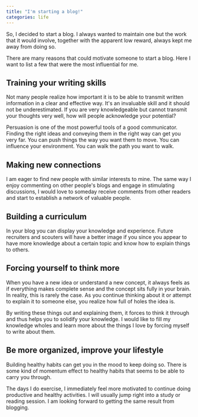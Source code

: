 ```yaml
---
title: "I'm starting a blog!"
categories: life
---
```


So, I decided to start a blog. I always wanted to maintain one but the work that it would involve, together with the apparent low reward, always kept me away from doing so.

There are many reasons that could motivate someone to start a blog. Here I want to list a few that were the most influential for me.

## Training your writing skills

Not many people realize how important it is to be able to transmit written information in a clear and effective way. It's an invaluable skill and it should not be underestimated. If you are very knowledgeable but cannot transmit your thoughts very well, how will people acknowledge your potential?

Persuasion is one of the most powerful tools of a good communicator. Finding the right ideas and conveying them in the right way can get you very far. You can push things the way you want them to move. You can influence your environment. You can walk the path you want to walk.

## Making new connections

I am eager to find new people with similar interests to mine. The same way I enjoy commenting on other people's blogs and engage in stimulating discussions, I would love to someday receive comments from other readers and start to establish a network of valuable people.

## Building a curriculum

In your blog you can display your knowledge and experience. Future recruiters and scouters will have a better image if you since you appear to have more knowledge about a certain topic and know how to explain things to others.

## Forcing yourself to think more

When you have a new idea or understand a new concept, it always feels as if everything makes complete sense and the concept sits fully in your brain. In reality, this is rarely the case. As you continue thinking about it or attempt to explain it to someone else, you realize how full of holes the idea is.

By writing these things out and explaining them, it forces to think it through and thus helps you to solidify your knowledge. I would like to fill my knowledge wholes and learn more about the things I love by forcing myself to write about them.

## Be more organized, improve your lifestyle

Building healthy habits can get you in the mood to keep doing so. There is some kind of momentum effect to healthy habits that seems to be able to carry you through.

The days I do exercise, I immediately feel more motivated to continue doing productive and healthy activities. I will usually jump right into a study or reading session. I am looking forward to getting the same result from blogging.
